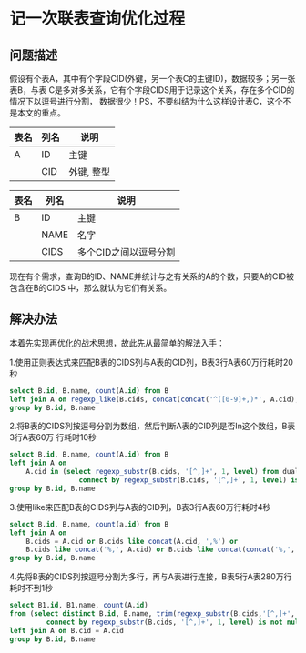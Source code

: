 # 记一次联表查询优化过程


## 问题描述

假设有个表A，其中有个字段CID(外键，另一个表C的主键ID)，数据较多；另一张表B，与表
C是多对多关系，它有个字段CIDS用于记录这个关系，存在多个CID的情况下以逗号进行分割，
数据很少！PS，不要纠结为什么这样设计表C，这个不是本文的重点。

| 表名 | 列名 | 说明       |
| ---- | ---- | -----------|
|  A   |  ID  | 主键       |
|      | CID  | 外键, 整型 |

| 表名 | 列名 | 说明                  |
| ---- | ---- | --------------------- |
|  B   |  ID  | 主键                  |
|      | NAME | 名字                  |
|      | CIDS | 多个CID之间以逗号分割 |


现在有个需求，查询B的ID、NAME并统计与之有关系的A的个数，只要A的CID被包含在B的CIDS
中，那么就认为它们有关系。


## 解决办法

本着先实现再优化的战术思想，故此先从最简单的解法入手：

1.使用正则表达式来匹配B表的CIDS列与A表的CID列，B表3行A表60万行耗时20秒

```sql
select B.id, B.name, count(A.id) from B
left join A on regexp_like(B.cids, concat(concat('^([0-9]+,)*', A.cid), ',[0-9]+)*$'))
group by B.id, B.name
```

2.将B表的CIDS列按逗号分割为数组，然后判断A表的CID列是否In这个数组，B表3行A表60万
行耗时10秒

```sql
select B.id, B.name, count(A.id) from B
left join A on 
    A.cid in (select regexp_substr(B.cids, '[^,]+', 1, level) from dual 
                 connect by regexp_substr(B.cids, '[^,]+', 1, level) is not null)
group by B.id, B.name
```

3.使用like来匹配B表的CIDS列与A表的CID列，B表3行A表60万行耗时4秒

```sql
select B.id, B.name, count(a.id) from B
left join A on 
    B.cids = A.cid or B.cids like concat(A.cid, ',%') or 
    B.cids like concat('%,', A.cid) or B.cids like concat(concat('%,', A.cid), ',%')
group by B.id, B.name
```

4.先将B表的CIDS列按逗号分割为多行，再与A表进行连接，B表5行A表280万行耗时不到1秒

```sql
select B1.id, B1.name, count(A.id)
from (select distinct B.id, B.name, trim(regexp_substr(B.cids,'[^,]+', 1, level)) cid from B
         connect by regexp_substr(B.cids, '[^,]+', 1, level) is not null)
left join A on B.cid = A.cid
group by B.id, B.name
```
